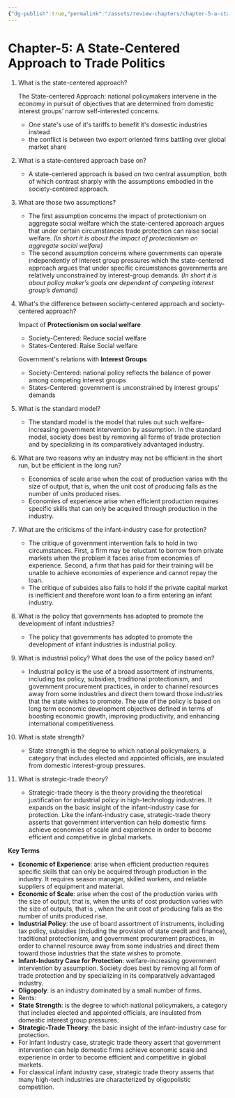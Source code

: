 ```yaml
---
{"dg-publish":true,"permalink":"/assets/review-chapters/chapter-5-a-state-centered-approach-to-trade-polit/"}
---
```


# Chapter-5: A State-Centered Approach to Trade Politics

1. What is the state-centered approach?
    
    The State-centered Approach: national policymakers intervene in the economy in pursuit of
    objectives that are determined from domestic interest groups’ narrow self-interested concerns.
    
    - One state's use of it's tariffs to benefit it's domestic industries instead
    - the conflict is between two export oriented firms battling over global market share
2. What is a state-centered approach base on?
    - A state-centered approach is based on two central assumption, both of which contrast sharply with the assumptions embodied in the society-centered approach.
3. What are those two assumptions?
    - The first assumption concerns the impact of protectionism on aggregate social welfare which the state-centered approach argues that under certain circumstances trade protection can raise social welfare. *(In short it is about the impact of protectionism on aggregate social welfare)*
    - The second assumption concerns where governments can operate independently of interest group pressures which the state-centered approach argues that under specific circumstances governments are relatively unconstrained by interest-group demands. *(In short it is about policy maker’s goals are dependent of competing interest group’s demand)*
4. What's the difference between society-centered approach and society-centered approach?
    
    Impact of **Protectionism on social welfare**
    
    - Society-Centered: Reduce social welfare
    - States-Centered: Raise Social welfare
    
    Government's relations with **Interest Groups**
    
    - Society-Centered: national policy reflects the balance of power among competing interest groups
    - States-Centered: government is unconstrained by interest groups' demands
5. What is the standard model?
    - The standard model is the model that rules out such welfare-increasing government intervention by assumption. In the standard model, society does best by removing all forms of trade protection and by specializing in its comparatively advantaged industry.
6. What are two reasons why an industry may not be efficient in the short run, but be efficient in the long run?
    - Economies of scale arise when the cost of production varies with the size of output, that is, when the unit cost of producing falls as the number of units produced rises.
    - Economies of experience arise when efficient production requires specific skills that can only be acquired through production in the industry.
7. What are the criticisms of the infant-industry case for protection?
    - The critique of government intervention fails to hold in two circumstances. First, a firm may be reluctant to borrow from private markets when the problem it faces arise from economies of experience. Second, a firm that has paid for their training will be unable to achieve economies of experience and cannot repay the loan.
    - The critique of subsides also fails to hold if the private capital market is inefficient and therefore wont loan to a firm entering an infant industry.
8. What is the policy that governments has adopted to promote the development of infant industries?
    - The policy that governments has adopted to promote the development of infant industries is industrial policy.
9. What is industrial policy? What does the use of the policy based on?
    - Industrial policy is the use of a broad assortment of instruments, including tax policy, subsidies, traditional protectionism, and government procurement practices, in order to channel resources away from some industries and direct them toward those industries that the state wishes to promote. The use of the policy is based on long term economic development objectives defined in terms of boosting economic growth, improving productivity, and enhancing international competitiveness.

1. What is state strength?
    - State strength is the degree to which national policymakers, a category that includes elected and appointed officials, are insulated from domestic interest-group pressures.
1. What is strategic-trade theory?
    - Strategic-trade theory is the theory providing the theoretical justification for industrial policy in high-technology industries. It expands on the basic insight of the infant-industry case for protection. Like the infant-industry case, strategic-trade theory asserts that government intervention can help domestic firms achieve economies of scale and experience in order to become efficient and competitive in global markets.

**Key Terms**

- **Economic of Experience**: arise when efficient production requires specific skills that can only be acquired through production in the industry. It requires season manager, skilled workers, and reliable suppliers of equipment and material.
- **Economic of Scale**: arise when the cost of the production varies with the size of output, that is, when the units of cost production varies with the size of outputs, that is , when the unit cost of producing falls as the number of units produced rise.
- **Industrial Policy**: the use of board assortment of instruments, including tax policy, subsidies (including the provision of state credit and finance), traditional protectionism, and government procurement practices, in order to channel resource away from some industries and direct them toward those industries that the state wishes to promote.
- **Infant-Industry Case for Protection**: welfare-increasing government intervention by assumption. Society does best by removing all form of trade protection and by specializing in its comparatively advantaged industry.
- **Oligopoly**: is an industry dominated by a small number of firms.
- Rents:
- **State Strength**: is the degree to which national policymakers, a category that includes elected and appointed officials, are insulated from domestic interest group pressures.
- **Strategic-Trade Theory**: the basic insight of the infant-industry case for protection.
- For infant industry case, strategic trade theory assert that government intervention can help domestic firms achieve economic scale and experience in order to become efficient and competitive in global markets.
- For classical infant industry case, strategic trade theory asserts that many high-tech industries are characterized by oligopolistic competition.